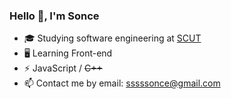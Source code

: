 ### Hello 👋, I'm Sonce

- 🎓 Studying software engineering at [SCUT](https://www.scut.edu.cn)
- 🖥 Learning Front-end
- ⚡ JavaScript / ~~C++~~
- :mailbox: Contact me by email: sssssonce@gmail.com
